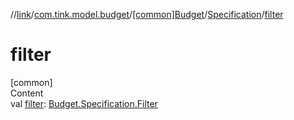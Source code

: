 //[link](../../../index.md)/[com.tink.model.budget](../../index.md)/[[common]Budget](../index.md)/[Specification](index.md)/[filter](filter.md)



# filter  
[common]  
Content  
val [filter](filter.md): [Budget.Specification.Filter](-filter/index.md)  



